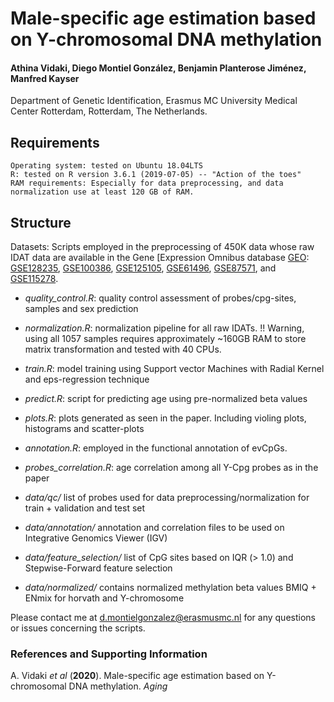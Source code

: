
# Male-specific age estimation based on Y-chromosomal DNA methylation


#### Athina Vidaki, Diego Montiel González, Benjamin Planterose Jiménez, Manfred Kayser
Department of Genetic Identification, Erasmus MC University Medical Center Rotterdam, Rotterdam, The Netherlands.

## Requirements

    Operating system: tested on Ubuntu 18.04LTS
    R: tested on R version 3.6.1 (2019-07-05) -- "Action of the toes"
    RAM requirements: Especially for data preprocessing, and data normalization use at least 120 GB of RAM.


## Structure
    
Datasets: Scripts employed in the preprocessing of 450K data whose raw IDAT data are available in the Gene [Expression Omnibus database  [GEO](https://www.ncbi.nlm.nih.gov/geo/): [GSE128235](https://www.ncbi.nlm.nih.gov/geo/query/acc.cgi?acc=GSE128235), [GSE100386](https://www.ncbi.nlm.nih.gov/geo/query/acc.cgi?acc=GSE100386), [GSE125105](https://www.ncbi.nlm.nih.gov/geo/query/acc.cgi?acc=GSE125105), [GSE61496](https://www.ncbi.nlm.nih.gov/geo/query/acc.cgi?acc=GSE61496), [GSE87571](https://www.ncbi.nlm.nih.gov/geo/query/acc.cgi?acc=GSE87571), and [GSE115278](https://www.ncbi.nlm.nih.gov/geo/query/acc.cgi?acc=GSE115278).


* *quality_control.R*: quality control assessment of probes/cpg-sites, samples and sex prediction

* *normalization.R*: normalization pipeline for all raw IDATs. !! Warning, using all 1057 samples requires approximately ~160GB RAM to store matrix transformation and tested with 40 CPUs.

* *train.R*: model training using Support vector Machines with Radial Kernel and eps-regression technique

* *predict.R*: script for predicting age using pre-normalized beta values

* *plots.R*: plots generated as seen in the paper. Including violing plots, histograms and scatter-plots

* *annotation.R*: employed in the functional annotation of evCpGs.

* *probes_correlation.R*: age correlation among all Y-Cpg probes as in the paper

* *data/qc/* list of probes used for data preprocessing/normalization for train + validation and test set

* *data/annotation/* annotation and correlation files to be used on Integrative Genomics Viewer (IGV)

* *data/feature_selection/* list of CpG sites based on IQR (> 1.0) and Stepwise-Forward feature selection

* *data/normalized/* contains normalized methylation beta values BMIQ + ENmix for horvath and Y-chromosome


Please contact me at d.montielgonzalez@erasmusmc.nl for any questions or issues concerning the scripts.

### References and Supporting Information
A. Vidaki *et al* (**2020**). Male-specific age estimation based on Y-chromosomal DNA methylation. *Aging*




